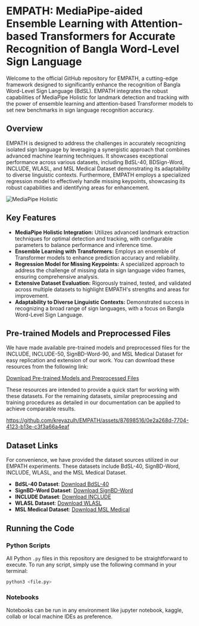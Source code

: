 # EMPATH: MediaPipe-aided Ensemble Learning with Attention-based Transformers for Accurate Recognition of Bangla Word-Level Sign Language

Welcome to the official GitHub repository for EMPATH, a cutting-edge framework designed to significantly enhance the recognition of Bangla Word-Level Sign Language (BdSL). EMPATH integrates the robust capabilities of MediaPipe Holistic for landmark detection and tracking with the power of ensemble learning and attention-based Transformer models to set new benchmarks in sign language recognition accuracy.

## Overview

EMPATH is designed to address the challenges in accurately recognizing isolated sign language by leveraging a synergistic approach that combines advanced machine learning techniques. It showcases exceptional performance across various datasets, including BdSL-40, BDSign-Word, INCLUDE, WLASL, and MSL Medical Dataset demonstrating its adaptability to diverse linguistic contexts. Furthermore, EMPATH employs a specialized regression model to effectively handle missing keypoints, showcasing its robust capabilities and identifying areas for enhancement.

![MediaPipe Holistic](https://github.com/kreyazulh/EMPATH/assets/87698516/3153b5f4-560b-4269-80f2-7b3fafa37dcf)


## Key Features

- **MediaPipe Holistic Integration:** Utilizes advanced landmark extraction techniques for optimal detection and tracking, with configurable parameters to balance performance and inference time.
- **Ensemble Learning with Transformers:** Employs an ensemble of Transformer models to enhance prediction accuracy and reliability.
- **Regression Model for Missing Keypoints:** A specialized approach to address the challenge of missing data in sign language video frames, ensuring comprehensive analysis.
- **Extensive Dataset Evaluation:** Rigorously trained, tested, and validated across multiple datasets to highlight EMPATH's strengths and areas for improvement.
- **Adaptability to Diverse Linguistic Contexts:** Demonstrated success in recognizing a broad range of sign languages, with a focus on Bangla Word-Level Sign Language.

## Pre-trained Models and Preprocessed Files

We have made available pre-trained models and preprocessed files for the INCLUDE, INCLUDE-50, SignBD-Word-90, and MSL Medical Dataset for easy replication and extension of our work. You can download these resources from the following link:

[Download Pre-trained Models and Preprocessed Files](https://drive.google.com/drive/u/0/folders/1W80b38_ZmfkdbcO8iTyqb8JFXNxdLT9E)

These resources are intended to provide a quick start for working with these datasets. For the remaining datasets, similar preprocessing and training procedures as detailed in our documentation can be applied to achieve comparable results.


https://github.com/kreyazulh/EMPATH/assets/87698516/0e2a268d-7704-4123-b13e-c3f3a66a4eaf

## Dataset Links

For convenience, we have provided the dataset sources utilized in our EMPATH experiments. These datasets include BdSL-40, SignBD-Word, INCLUDE, WLASL, and the MSL Medical Dataset.

- **BdSL-40 Dataset**: [Download BdSL-40](https://github.com/Patchwork53/BdSL40_Dataset_AI_for_Bangla_2.0_Honorable_Mention/tree/main)
- **SignBD-Word Dataset**: [Download SignBD-Word](https://doi.org/10.5281/zenodo.6779843)
- **INCLUDE Dataset**: [Download INCLUDE](https://zenodo.org/records/4010759)
- **WLASL Dataset**: [Download WLASL](https://www.kaggle.com/datasets/risangbaskoro/wlasl-processed)
- **MSL Medical Dataset**: [Download MSL Medical](https://www.kaggle.com/datasets/arkuuu21/msl-medical)
## Running the Code

### Python Scripts

All Python `.py` files in this repository are designed to be straightforward to execute. To run any script, simply use the following command in your terminal:

```bash
python3 <file.py>
```

### Notebooks

Notebooks can be run in any environment like jupyter notebook, kaggle, collab or local machine IDEs as preference.



